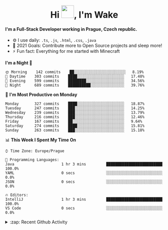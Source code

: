 <h1 align="center">Hi <img src="https://raw.githubusercontent.com/MrWakeCZ/MrWakeCZ/master/Hi.gif" width="40px" />, I'm Wake</h1>

#### I'm a Full-Stack Developer working in Prague, Czech republic.
- ⚙️ I use daily: `.ts`, `.js`, `.html`, `.css`, `.java`
- 🥅 2021 Goals: Contribute more to Open Source projects and sleep more!
- ⚡ Fun fact: Everything for me started with Minecraft

<!--START_SECTION:waka-->
**I'm a Night 🦉** 

```text
🌞 Morning    142 commits    ██░░░░░░░░░░░░░░░░░░░░░░░   8.19% 
🌆 Daytime    303 commits    ████░░░░░░░░░░░░░░░░░░░░░   17.48% 
🌃 Evening    599 commits    ████████░░░░░░░░░░░░░░░░░   34.56% 
🌙 Night      689 commits    ██████████░░░░░░░░░░░░░░░   39.76%

```
📅 **I'm Most Productive on Monday** 

```text
Monday       327 commits    ████░░░░░░░░░░░░░░░░░░░░░   18.87% 
Tuesday      247 commits    ███░░░░░░░░░░░░░░░░░░░░░░   14.25% 
Wednesday    239 commits    ███░░░░░░░░░░░░░░░░░░░░░░   13.79% 
Thursday     216 commits    ███░░░░░░░░░░░░░░░░░░░░░░   12.46% 
Friday       167 commits    ██░░░░░░░░░░░░░░░░░░░░░░░   9.64% 
Saturday     274 commits    ████░░░░░░░░░░░░░░░░░░░░░   15.81% 
Sunday       263 commits    ███░░░░░░░░░░░░░░░░░░░░░░   15.18%

```


📊 **This Week I Spent My Time On** 

```text
⌚︎ Time Zone: Europe/Prague

💬 Programming Languages: 
Java                     1 hr 3 mins         █████████████████████████   100.0% 
YAML                     0 secs              ░░░░░░░░░░░░░░░░░░░░░░░░░   0.0% 
JSON                     0 secs              ░░░░░░░░░░░░░░░░░░░░░░░░░   0.0%

🔥 Editors: 
IntelliJ                 1 hr 3 mins         █████████████████████████   100.0% 
VS Code                  0 secs              ░░░░░░░░░░░░░░░░░░░░░░░░░   0.0%

```


<!--END_SECTION:waka-->

<details>
  <summary>:zap: Recent Github Activity</summary>

<!--START_SECTION:activity-->
1. ❌ Closed PR [#15](https://github.com/craftmania-cz/craftmanager/pull/15) in [craftmania-cz/craftmanager](https://github.com/craftmania-cz/craftmanager)
2. 🎉 Merged PR [#11](https://github.com/craftmania-cz/craftapi/pull/11) in [craftmania-cz/craftapi](https://github.com/craftmania-cz/craftapi)
3. 🎉 Merged PR [#89](https://github.com/waked-cz/corgi/pull/89) in [waked-cz/corgi](https://github.com/waked-cz/corgi)
4. 🎉 Merged PR [#2](https://github.com/craftmania-cz/craftcore/pull/2) in [craftmania-cz/craftcore](https://github.com/craftmania-cz/craftcore)
5. 🎉 Merged PR [#7](https://github.com/craftmania-cz/craftlobby/pull/7) in [craftmania-cz/craftlobby](https://github.com/craftmania-cz/craftlobby)
<!--END_SECTION:activity-->

</details>
